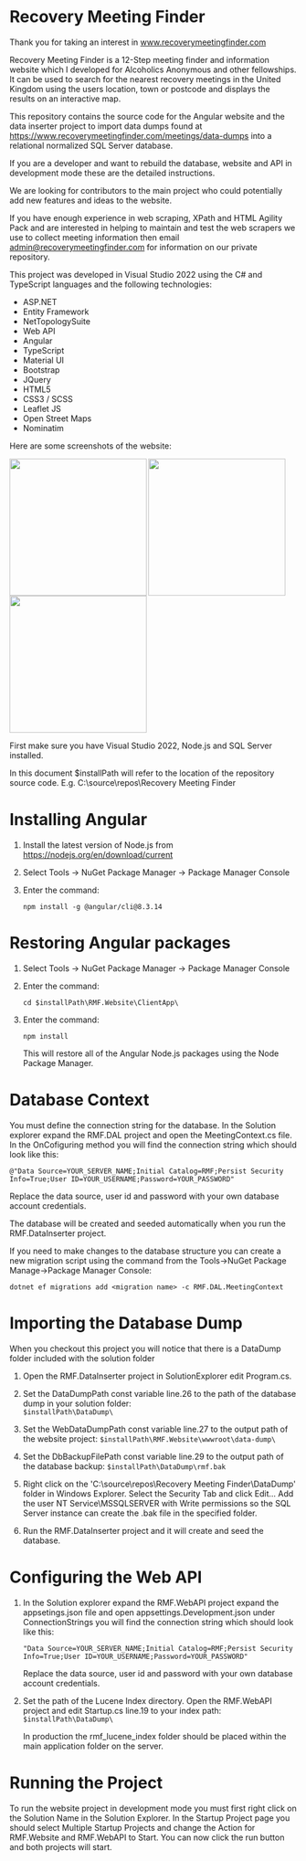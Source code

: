 # Recovery Meeting Finder

Thank you for taking an interest in www.recoverymeetingfinder.com

Recovery Meeting Finder is a 12-Step meeting finder and information website which I developed for Alcoholics Anonymous and other fellowships. It can be used to search for the nearest recovery meetings in the United Kingdom using the users location, town or postcode and displays the results on an interactive map.

This repository contains the source code for the Angular website and the data inserter project to import data dumps found at https://www.recoverymeetingfinder.com/meetings/data-dumps into a relational normalized SQL Server database. 

If you are a developer and want to rebuild the database, website and API in development mode these are the detailed instructions.

We are looking for contributors to the main project who could potentially add new features and ideas to the website. 

If you have enough experience in web scraping, XPath and HTML Agility Pack and are interested in helping to maintain and test the web scrapers we use to collect meeting information then email admin@recoverymeetingfinder.com for information on our private repository.

This project was developed in Visual Studio 2022 using the C# and TypeScript languages and the following technologies:

* ASP.NET
* Entity Framework
* NetTopologySuite
* Web API
* Angular
* TypeScript
* Material UI
* Bootstrap
* JQuery
* HTML5
* CSS3 / SCSS
* Leaflet JS
* Open Street Maps
* Nominatim

Here are some screenshots of the website:

<img align='left' src='https://drive.google.com/uc?id=1Y8Pxm8x_xFCtiJOVqXNv8Y-MeRziCX_n' width='240'>
<img align='left' src='https://drive.google.com/uc?id=1OA8HZj4RkU6lLBII5Mg0uUvrrNhT7ZXr' width='240'>
<img src='https://drive.google.com/uc?id=1WD1agXY3alFBEMK1CkDzkMOluCND8mYa' width='240'>

First make sure you have Visual Studio 2022, Node.js and SQL Server installed.

In this document $installPath will refer to the location of the repository source code. E.g. C:\source\repos\Recovery Meeting Finder

# Installing Angular

1) Install the latest version of Node.js from https://nodejs.org/en/download/current

2) Select Tools -> NuGet Package Manager -> Package Manager Console

3) Enter the command: 
   ```
   npm install -g @angular/cli@8.3.14
   ```

# Restoring Angular packages

1) Select Tools -> NuGet Package Manager -> Package Manager Console

2) Enter the command:
   ```
   cd $installPath\RMF.Website\ClientApp\
   ```

3) Enter the command:
   ```	
   npm install
   ```

   This will restore all of the Angular Node.js packages using the Node Package Manager.	

# Database Context

You must define the connection string for the database. In the Solution explorer expand the RMF.DAL project and open the MeetingContext.cs file. In the OnCofiguring method you will find the connection string which should look like this:

`@"Data Source=YOUR_SERVER_NAME;Initial Catalog=RMF;Persist Security Info=True;User ID=YOUR_USERNAME;Password=YOUR_PASSWORD"`

Replace the data source, user id and password with your own database account credentials.

The database will be created and seeded automatically when you run the RMF.DataInserter project.

If you need to make changes to the database structure you can create a new migration script using the command from the Tools->NuGet Package Manage->Package Manager Console:

```
dotnet ef migrations add <migration name> -c RMF.DAL.MeetingContext
```

# Importing the Database Dump

When you checkout this project you will notice that there is a DataDump folder included with the solution folder

1) Open the RMF.DataInserter project in SolutionExplorer edit Program.cs.

2) Set the DataDumpPath const variable line.26 to the path of the database dump in your solution folder:   
   `$installPath\DataDump\`

3) Set the WebDataDumpPath const variable line.27 to the output path of the website project: 
   `$installPath\RMF.Website\wwwroot\data-dump\`

4) Set the DbBackupFilePath const variable line.29 to the output path of the database backup:
   `$installPath\DataDump\rmf.bak`

5) Right click on the 'C:\source\repos\Recovery Meeting Finder\DataDump\' folder in Windows Explorer. Select the Security Tab and click Edit... Add the user NT Service\MSSQLSERVER with Write permissions so the SQL Server instance can create the .bak file in the specified folder.

6) Run the RMF.DataInserter project and it will create and seed the database.

# Configuring the Web API

1) In the Solution explorer expand the RMF.WebAPI project expand the appsetings.json file and open appsettings.Development.json under ConnectionStrings you will find the connection string which should look like this:

   `"Data Source=YOUR_SERVER_NAME;Initial Catalog=RMF;Persist Security Info=True;User ID=YOUR_USERNAME;Password=YOUR_PASSWORD"`

   Replace the data source, user id and password with your own database account credentials.

2) Set the path of the Lucene Index directory. Open the RMF.WebAPI project and edit Startup.cs line.19 to your index path:
   `$installPath\DataDump\`

   In production the rmf_lucene_index folder should be placed within the main application folder on the server.

# Running the Project

To run the website project in development mode you must first right click on the Solution Name in the Solution Explorer. In the Startup Project page you should select Multiple Startup Projects and change the Action for RMF.Website and RMF.WebAPI to Start. You can now click the run button and both projects will start.



